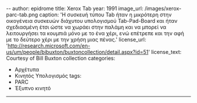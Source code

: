 --
author: epidrome
title: Xerox Tab 
year: 1991
image_url: /images/xerox-parc-tab.png
caption: 'Η συσκευή τύπου Tab ήταν η μικρότερη στην οικογένεια συσκευών διάχυτου υπολογισμού Tab-Pad-Board και ήταν σχεδιασμένη έτσι ώστε να χωράει στην παλάμη και να μπορεί να λειτουργήσει τα κουμπιά μόνο με το ένα χέρι, ενώ επέτρεπε και την αφή με το δεύτερο χέρι με την χρήση μιας πένας.'
license_url: 'http://research.microsoft.com/en-us/um/people/bibuxton/buxtoncollection/detail.aspx?id=51'
license_text: Courtesy of Bill Buxton collection
categories:
  - Αρχέτυπα 
  - Κινητός Υπολογισμός 
tags:
  - PARC 
  - Έξυπνο κινητό 
---
